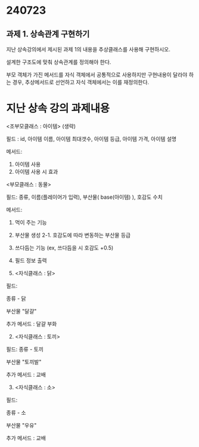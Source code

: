 # 240723

 ## 과제 1. 상속관계 구현하기
 
 지난 상속강의에서 제시된 과제 1의 내용을 추상클래스를 사용해 구현하시오.
 
 설계한 구조도에 맞춰 상속관계를 정의해야 한다.
 
 부모 객체가 가진 메서드를 자식 객체에서 공통적으로 사용하지만 구현내용이 달라야 하는 경우, 추상메서드로 선언하고 자식 객체에서는 이를 재정의한다.




# 지난 상속 강의 과제내용

  <조부모클래스 : 아이템> (생략)
  
  필드 : id, 아이템 이름, 아이템 최대갯수, 아이템 등급, 아이템 가격, 아이템 설명
  
  메서드:
  
  1. 아이템 사용  
  2. 아이템 사용 시 효과
  


  
  <부모클래스 : 동물>
  
  필드: 종류, 이름(플레이어가 입력), 부산물( base(아이템) ), 호감도 수치
  
  메서드:
  
  1. 먹이 주는 기능
  3. 부산물 생성
  2-1. 호감도에 따라 변동하는 부산물 등급
  3. 쓰다듬는 기능 (ex, 쓰다듬을 시 호감도 +0.5)
  4. 필드 정보 출력
    
  
  
  1. <자식클래스 : 닭>
     
  필드:
  
  종류 - 닭
  
  부산물 "달걀"
  
  추가 메서드 : 달걀 부화
  
  
  2. <자식클래스 : 토끼> 

  필드:
  종류 - 토끼
  
  부산물 "토끼발"
  
  추가 메서드 : 교배
  
  3. <자식클래스 : 소>
     
  필드:
  
  종류 - 소
  
  부산물 "우유"
  
  추가 메서드 : 교배



